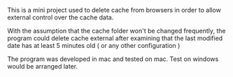 This is a mini project used to delete cache from browsers in order to allow external control over the cache data.

With the assumption that the cache folder won't be changed frequently, the program could delete cache external after examining that the last modified date has at least 5 minutes old ( or any other configuration )

The program was developed in mac and tested on mac. Test on windows would be arranged later.
